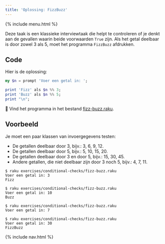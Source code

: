 ```yaml
---
title: 'Oplossing: FizzBuzz'
---
```


{% include menu.html %}

Deze taak is een klassieke interviewtaak die helpt te controleren of je denkt aan de gevallen waarin beide voorwaarden `True` zijn. Als het getal deelbaar is door zowel 3 als 5, moet het programma `FizzBuzz` afdrukken.

## Code

Hier is de oplossing:

```raku
my $n = prompt 'Voer een getal in: ';

print 'Fizz' als $n %% 3;
print 'Buzz' als $n %% 5;
print "\n";
```

🦋 Vind het programma in het bestand [fizz-buzz.raku](https://github.com/ash/raku-course/blob/master/exercises/exercises/conditional-checks/fizz-buzz.raku).

## Voorbeeld

Je moet een paar klassen van invoergegevens testen:

* De getallen deelbaar door 3, bijv.: 3, 6, 9, 12.
* De getallen deelbaar door 5, bijv.: 5, 10, 15, 20.
* De getallen deelbaar door 3 en door 5, bijv.: 15, 30, 45.
* Andere getallen, die niet deelbaar zijn door 3 noch 5, bijv.: 4, 7, 11.

```console
$ raku exercises/conditional-checks/fizz-buzz.raku 
Voer een getal in: 3
Fizz

$ raku exercises/conditional-checks/fizz-buzz.raku
Voer een getal in: 10
Buzz

$ raku exercises/conditional-checks/fizz-buzz.raku
Voer een getal in: 7

$ raku exercises/conditional-checks/fizz-buzz.raku
Voer een getal in: 30
FizzBuzz
```

{% include nav.html %}